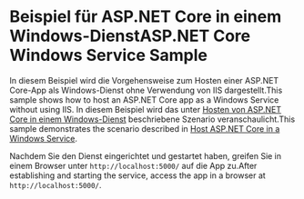 # <a name="aspnet-core-windows-service-sample"></a><span data-ttu-id="2f246-101">Beispiel für ASP.NET Core in einem Windows-Dienst</span><span class="sxs-lookup"><span data-stu-id="2f246-101">ASP.NET Core Windows Service Sample</span></span>

<span data-ttu-id="2f246-102">In diesem Beispiel wird die Vorgehensweise zum Hosten einer ASP.NET Core-App als Windows-Dienst ohne Verwendung von IIS dargestellt.</span><span class="sxs-lookup"><span data-stu-id="2f246-102">This sample shows how to host an ASP.NET Core app as a Windows Service without using IIS.</span></span> <span data-ttu-id="2f246-103">In diesem Beispiel wird das unter [Hosten von ASP.NET Core in einem Windows-Dienst](https://docs.microsoft.com/aspnet/core/host-and-deploy/windows-service) beschriebene Szenario veranschaulicht.</span><span class="sxs-lookup"><span data-stu-id="2f246-103">This sample demonstrates the scenario described in [Host ASP.NET Core in a Windows Service](https://docs.microsoft.com/aspnet/core/host-and-deploy/windows-service).</span></span>

<span data-ttu-id="2f246-104">Nachdem Sie den Dienst eingerichtet und gestartet haben, greifen Sie in einem Browser unter `http://localhost:5000/` auf die App zu.</span><span class="sxs-lookup"><span data-stu-id="2f246-104">After establishing and starting the service, access the app in a browser at `http://localhost:5000/`.</span></span>
